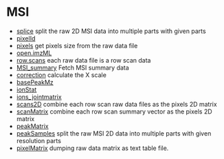 # MSI



+ [splice](MSI/splice.1) split the raw 2D MSI data into multiple parts with given parts
+ [pixelId](MSI/pixelId.1) 
+ [pixels](MSI/pixels.1) get pixels size from the raw data file
+ [open.imzML](MSI/open.imzML.1) 
+ [row.scans](MSI/row.scans.1) each raw data file is a row scan data
+ [MSI_summary](MSI/MSI_summary.1) Fetch MSI summary data
+ [correction](MSI/correction.1) calculate the X scale
+ [basePeakMz](MSI/basePeakMz.1) 
+ [ionStat](MSI/ionStat.1) 
+ [ions_jointmatrix](MSI/ions_jointmatrix.1) 
+ [scans2D](MSI/scans2D.1) combine each row scan raw data files as the pixels 2D matrix
+ [scanMatrix](MSI/scanMatrix.1) combine each row scan summary vector as the pixels 2D matrix
+ [peakMatrix](MSI/peakMatrix.1) 
+ [peakSamples](MSI/peakSamples.1) split the raw MSI 2D data into multiple parts with given resolution parts
+ [pixelMatrix](MSI/pixelMatrix.1) dumping raw data matrix as text table file.
